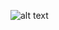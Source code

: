 ![alt text](https://github.com/marinecollet/Blender-modeling/blob/master/Low_Poly/Mechanic_Death_Eaters/mangemort.png)
